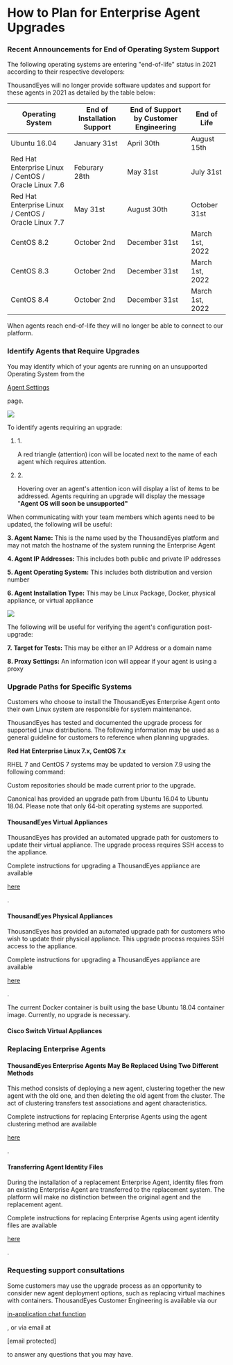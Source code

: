 # How to Plan for Enterprise Agent Upgrades

### Recent Announcements for End of Operating System Support <a href="#recent-announcements-for-end-of-operating-system-support" id="recent-announcements-for-end-of-operating-system-support"></a>

The following operating systems are entering "end-of-life" status in 2021 according to their respective developers:

ThousandEyes will no longer provide software updates and support for these agents in 2021 as detailed by the table below:

| Operating System                                     | End of Installation Support | End of Support by Customer Engineering | End of Life     |
| ---------------------------------------------------- | --------------------------- | -------------------------------------- | --------------- |
| Ubuntu 16.04                                         | January 31st                | April 30th                             | August 15th     |
| Red Hat Enterprise Linux / CentOS / Oracle Linux 7.6 | Feburary 28th               | May 31st                               | July 31st       |
| Red Hat Enterprise Linux / CentOS / Oracle Linux 7.7 | May 31st                    | August 30th                            | October 31st    |
| CentOS 8.2                                           | October 2nd                 | December 31st                          | March 1st, 2022 |
| CentOS 8.3                                           | October 2nd                 | December 31st                          | March 1st, 2022 |
| CentOS 8.4                                           | October 2nd                 | December 31st                          | March 1st, 2022 |

When agents reach end-of-life they will no longer be able to connect to our platform.

### Identify Agents that Require Upgrades <a href="#identify-agents-that-require-upgrades" id="identify-agents-that-require-upgrades"></a>

You may identify which of your agents are running on an unsupported Operating System from the

[Agent Settings](https://app.thousandeyes.com/settings/agents/enterprise/?section=agents)

page.

![](https://2360053865-files.gitbook.io/\~/files/v0/b/gitbook-x-prod.appspot.com/o/spaces%2F-M4QARF6s57qxMrOHDTZ%2Fuploads%2Fgit-blob-f882fe67be208f0bf13bf1a7531582b363b4604d%2Fproduct-documentation\_enterprise-agents\_how-to-plan-for-enterprise-agent-upgrades-1.png?alt=media)

To identify agents requiring an upgrade:

1.  1\.

    A red triangle (attention) icon will be located next to the name of each agent which requires attention.
2.  2\.

    Hovering over an agent's attention icon will display a list of items to be addressed. Agents requiring an upgrade will display the message "**Agent OS will soon be unsupported"**

When communicating with your team members which agents need to be updated, the following will be useful:

**3. Agent Name:** This is the name used by the ThousandEyes platform and may not match the hostname of the system running the Enterprise Agent

**4. Agent IP Addresses:** This includes both public and private IP addresses

**5. Agent Operating System:** This includes both distribution and version number

**6. Agent Installation Type:** This may be Linux Package, Docker, physical appliance, or virtual appliance

![](https://2360053865-files.gitbook.io/\~/files/v0/b/gitbook-x-prod.appspot.com/o/spaces%2F-M4QARF6s57qxMrOHDTZ%2Fuploads%2Fgit-blob-5ced355469e766fff9139acf3a19b3308da7d156%2Fproduct-documentation\_enterprise-agents\_how-to-plan-for-enterprise-agent-upgrades-2.png?alt=media)

The following will be useful for verifying the agent's configuration post-upgrade:

**7.** **Target for Tests:** This may be either an IP Address or a domain name

**8. Proxy Settings:** An information icon will appear if your agent is using a proxy

### Upgrade Paths for Specific Systems <a href="#upgrade-paths-for-specific-systems" id="upgrade-paths-for-specific-systems"></a>

Customers who choose to install the ThousandEyes Enterprise Agent onto their own Linux system are responsible for system maintenance.

ThousandEyes has tested and documented the upgrade process for supported Linux distributions. The following information may be used as a general guideline for customers to reference when planning upgrades.

**Red Hat Enterprise Linux 7.x, CentOS 7.x**

RHEL 7 and CentOS 7 systems may be updated to version 7.9 using the following command:

Custom repositories should be made current prior to the upgrade.

Canonical has provided an upgrade path from Ubuntu 16.04 to Ubuntu 18.04. Please note that only 64-bit operating systems are supported.

#### ThousandEyes Virtual Appliances <a href="#thousandeyes-virtual-appliances" id="thousandeyes-virtual-appliances"></a>

ThousandEyes has provided an automated upgrade path for customers to update their virtual appliance. The upgrade process requires SSH access to the appliance.

Complete instructions for upgrading a ThousandEyes appliance are available

[here](https://docs.thousandeyes.com/product-documentation/enterprise-agents/upgrade-ubuntu-16.04-xenial-based-thousandeyes-appliances)

.

#### ThousandEyes Physical Appliances <a href="#thousandeyes-physical-appliances" id="thousandeyes-physical-appliances"></a>

ThousandEyes has provided an automated upgrade path for customers who wish to update their physical appliance. This upgrade process requires SSH access to the appliance.

Complete instructions for upgrading a ThousandEyes appliance are available

[here](https://docs.thousandeyes.com/product-documentation/enterprise-agents/upgrade-ubuntu-16.04-xenial-based-thousandeyes-appliances)

.

The current Docker container is built using the base Ubuntu 18.04 container image. Currently, no upgrade is necessary.

#### Cisco Switch Virtual Appliances <a href="#cisco-switch-virtual-appliances" id="cisco-switch-virtual-appliances"></a>

### Replacing Enterprise Agents <a href="#replacing-enterprise-agents" id="replacing-enterprise-agents"></a>

#### ThousandEyes Enterprise Agents May Be Replaced Using Two Different Methods <a href="#thousandeyes-enterprise-agents-may-be-replaced-using-two-different-methods" id="thousandeyes-enterprise-agents-may-be-replaced-using-two-different-methods"></a>

This method consists of deploying a new agent, clustering together the new agent with the old one, and then deleting the old agent from the cluster. The act of clustering transfers test associations and agent characteristics.

Complete instructions for replacing Enterprise Agents using the agent clustering method are available

[here](https://docs.thousandeyes.com/product-documentation/enterprise-agents/replacing-an-enterprise-agent-using-the-agent-clustering-method)

.

#### Transferring Agent Identity Files <a href="#transferring-agent-identity-files" id="transferring-agent-identity-files"></a>

During the installation of a replacement Enterprise Agent, identity files from an existing Enterprise Agent are transferred to the replacement system. The platform will make no distinction between the original agent and the replacement agent.

Complete instructions for replacing Enterprise Agents using agent identity files are available

[here](https://docs.thousandeyes.com/product-documentation/enterprise-agents/replacing-an-enterprise-agent-using-agent-identity-files)

.

### Requesting support consultations <a href="#requesting-support-consultations" id="requesting-support-consultations"></a>

Some customers may use the upgrade process as an opportunity to consider new agent deployment options, such as replacing virtual machines with containers. ThousandEyes Customer Engineering is available via our

[in-application chat function](https://docs.thousandeyes.com/product-documentation/getting-started/getting-support-from-thousandeyes)

, or via email at

\[email protected]

to answer any questions that you may have.
